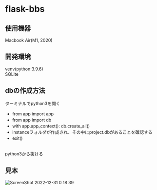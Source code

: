 # flask-bbs
## 使用機器
Macbook Air(M1, 2020)
## 開発環境
venv(python:3.9.6)
<br>
SQLite
## dbの作成方法
ターミナルでpython3を開く　　
<br>
- from app import app　
- from app import db　　
- with app.app_context():   db.create_all()　　
- instanceフォルダが作成され、その中にproject.dbがあることを確認する　　
- exit()　
<br>
python3から抜ける　　

## 見本
![ScreenShot 2022-12-31 0 18 39](https://user-images.githubusercontent.com/86920995/210122608-a09507a6-92c3-4592-b80f-e900931ea4d4.JPG)
